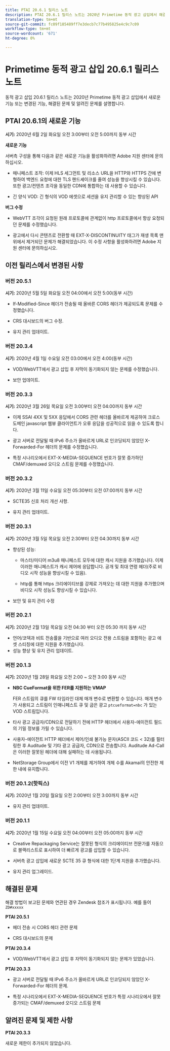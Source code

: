 ```yaml
---
title: PTAI 20.6.1 릴리스 노트
description: PTAI 20.6.1 릴리스 노트는 2020년 Primetime 동적 광고 삽입에서 해결되고 알려진 문제를 담고 있습니다.
translation-type: tm+mt
source-git-commit: fc09f185489ff7e3decb7c77b495825e4c9c7c09
workflow-type: tm+mt
source-wordcount: '671'
ht-degree: 0%

---
```



# Primetime 동적 광고 삽입 20.6.1 릴리스 노트

동적 광고 삽입 20.6.1 릴리스 노트는 2020년 Primetime 동적 광고 삽입에서 새로운 기능 또는 변경된 기능, 해결된 문제 및 알려진 문제를 설명합니다.

## PTAI 20.6.1의 새로운 기능

**시기:** 2020년 6월 2일 화요일 오전 3:00부터 오전 5:00까지 동부 시간

**새로운 기능**

서버측 구성을 통해 다음과 같은 새로운 기능을 활성화하려면 Adobe 지원 센터에 문의하십시오.

* 매니페스트 조작: 이제 HLS 세그먼트 및 리소스 URL을 HTTP와 HTTPS 간에 변형하여 백엔드 요청에 대한 TLS 핸드셰이크를 줄여 성능을 향상시킬 수 있습니다. 또한 광고/컨텐츠 조각을 동일한 CDN에 통합하는 데 사용할 수 있습니다.

* 긴 양식 VOD: 긴 형식의 VOD 에셋으로 세션을 유지 관리할 수 있는 향상된 API

**버그 수정**

* WebVTT 조각이 요청된 원래 프로토콜에 관계없이 http 프로토콜에서 항상 요청되던 문제를 수정했습니다.

* 광고에서 다시 콘텐츠로 전환할 때 EXT-X-DISCONTINUITY 태그가 재생 목록 맨 위에서 제거되던 문제가 해결되었습니다. 이 수정 사항을 활성화하려면 Adobe 지원 센터에 문의하십시오.

## 이전 릴리스에서 변경된 사항

### 버전 20.5.1

**시기:** 2020년 5월 5일 화요일 오전 04:00에서 오전 5:00(동부 시간)

* If-Modified-Since 헤더가 전송될 때 올바른 CORS 헤더가 제공되도록 문제를 수정했습니다.

* CRS 대시보드의 버그 수정.

* 유지 관리 업데이트.

### 버전 20.3.4

**시기:** 2020년 4월 1일 수요일 오전 03:00에서 오전 4:00(동부 시간)

* VOD/WebVTT에서 광고 삽입 후 자막이 동기화되지 않는 문제를 수정했습니다.

* 보안 업데이트.

### 버전 20.3.3

**시기:** 2020년 3월 26일 목요일 오전 3:00부터 오전 04:00까지 동부 시간

* 이제 SSAI 4XX 및 5XX 응답에서 CORS 관련 헤더를 올바르게 제공하여 크로스 도메인 javascript 웹뷰 클라이언트가 오류 응답을 성공적으로 읽을 수 있도록 합니다.

* 광고 서버로 전달될 때 IPv6 주소가 올바르게 URL로 인코딩되지 않았던 X-Forwarded-For 헤더의 문제를 수정했습니다.

* 특정 시나리오에서 EXT-X-MEDIA-SEQUENCE 번호가 잘못 증가하던 CMAF/demuxed 오디오 스트림 문제를 수정했습니다.

### 버전 20.3.2

**시기:** 2020년 3월 11일 수요일 오전 05:30부터 오전 07:00까지 동부 시간

* SCTE35 신호 처리 개선 사항.

* 유지 관리 업데이트.

### 버전 20.3.1

**시기:** 2020년 3월 5일 목요일 오전 2:30부터 오전 04:30까지 동부 시간

* 향상된 성능:

   * 마스터/미디어 m3u8 매니페스트 모두에 대한 캐시 지원을 추가했습니다. 이제 이러한 매니페스트가 캐시 제어에 응답합니다. 공개 및 최대 연령 헤더(주로 비디오 시작 성능을 향상시킬 수 있음).

   * http를 통해 https 크리에이티브를 강제로 가져오는 데 대한 지원을 추가했으며 비디오 시작 성능도 향상시킬 수 있습니다.

* 보안 및 유지 관리 수정

### 버전 20.2.1

**시기:** 2020년 2월 13일 목요일 오전 04:30 부터 오전 05:30 까지 동부 시간

* 언어/코덱과 비트 전송률을 기반으로 여러 오디오 전용 스트림을 포함하는 광고 에셋 스티칭에 대한 지원을 추가했습니다.
* 성능 향상 및 유지 관리 업데이트.

### 버전 20.1.3

**시기:** 2020년 1월 28일 화요일 오전 2:00 ~ 오전 3:00 동부 시간

* **NBC CueFormat을 위한 FER를 지원하는 VMAP**

   FER 스트림의 큐를 FW 타임라인 대체 매개 변수로 변환할 수 있습니다. 매개 변수가 사용되고 스트림이 인매니페스트 큐 및 굽은 광고 `ptcueformat=nbc` 가 있는 VOD 스트림입니다.

* 타사 광고 공급자/CDN으로 전달하기 전에 HTTP 헤더에서 사용자-에이전트 필드의 기밀 정보를 가릴 수 있습니다.

* 사용자-에이전트 HTTP 헤더에서 제어/인쇄 불가능 문자(ASCII 코드 &lt; 32)를 필터링한 후 Auditude 및 기타 광고 공급자, CDN으로 전송합니다. Auditude Ad-Call은 이러한 잘못된 헤더에 대해 실패하는 데 사용됩니다.

* NetStorage Group에서 이전 V1 개체를 제거하여 개체 수를 Akamai의 안전한 제한 내에 유지합니다.

### 버전 20.1.2(핫픽스)

**시기:** 2020년 1월 20일 월요일 오전 2:00부터 오전 3:00까지 동부 시간

* 유지 관리 업데이트.

### 버전 20.1.1

**시기:** 2020년 1월 15일 수요일 오전 04:00부터 오전 05:00까지 동부 시간

* Creative Repackaging Service는 잘못된 형식의 크리에이티브 전문가를 자동으로 블랙리스트로 표시하여 더 빠르게 광고를 삽입할 수 있습니다.

* 서버측 광고 삽입에 새로운 SCTE 35 큐 형식에 대한 1단계 지원을 추가했습니다.

* 유지 관리 업그레이드.

## 해결된 문제

해결 방법이 보고된 문제와 연관된 경우 Zendesk 참조가 표시됩니다. 예를 들어 `ZD#xxxxx`

**PTAI 20.5.1**

* 헤더 전송 시 CORS 헤더 관련 문제

* CRS 대시보드의 문제

**PTAI 20.3.4**

* VOD/WebVTT에서 광고 삽입 후 자막이 동기화되지 않는 문제가 있었습니다.

**PTAI 20.3.3**

* 광고 서버로 전달될 때 IPv6 주소가 올바르게 URL로 인코딩되지 않았던 X-Forwarded-For 헤더의 문제.

* 특정 시나리오에서 EXT-X-MEDIA-SEQUENCE 번호가 특정 시나리오에서 잘못 증가되는 CMAF/demuxed 오디오 스트림 문제

## 알려진 문제 및 제한 사항

**PTAI 20.3.3**

새로운 제한이 추가되지 않았습니다.
